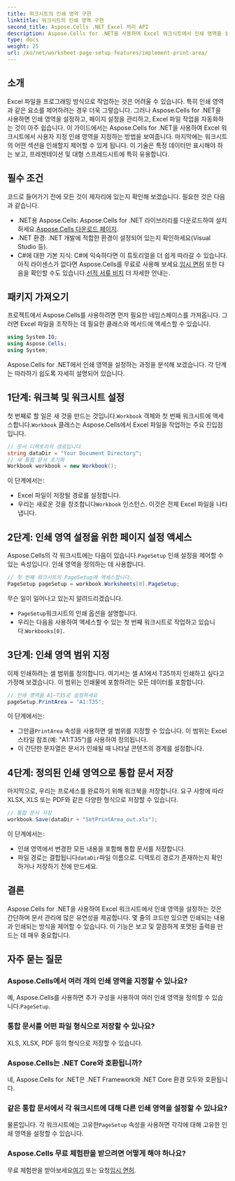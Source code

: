 ```yaml
---
title: 워크시트의 인쇄 영역 구현
linktitle: 워크시트의 인쇄 영역 구현
second_title: Aspose.Cells .NET Excel 처리 API
description: Aspose.Cells for .NET을 사용하여 Excel 워크시트에서 인쇄 영역을 설정하는 방법을 알아보세요. 통합 문서에서 인쇄된 섹션을 제어하는 단계별 가이드입니다.
type: docs
weight: 25
url: /ko/net/worksheet-page-setup-features/implement-print-area/
---
```

## 소개
Excel 파일을 프로그래밍 방식으로 작업하는 것은 어려울 수 있습니다. 특히 인쇄 영역과 같은 요소를 제어하려는 경우 더욱 그렇습니다. 그러나 Aspose.Cells for .NET을 사용하면 인쇄 영역을 설정하고, 페이지 설정을 관리하고, Excel 파일 작업을 자동화하는 것이 아주 쉽습니다. 이 가이드에서는 Aspose.Cells for .NET을 사용하여 Excel 워크시트에서 사용자 지정 인쇄 영역을 지정하는 방법을 보여줍니다. 마지막에는 워크시트의 어떤 섹션을 인쇄할지 제어할 수 있게 됩니다. 이 기술은 특정 데이터만 표시해야 하는 보고, 프레젠테이션 및 대형 스프레드시트에 특히 유용합니다.
## 필수 조건
코드로 들어가기 전에 모든 것이 제자리에 있는지 확인해 보겠습니다. 필요한 것은 다음과 같습니다.
- .NET용 Aspose.Cells: Aspose.Cells for .NET 라이브러리를 다운로드하여 설치하세요.[Aspose.Cells 다운로드 페이지](https://releases.aspose.com/cells/net/).
- .NET 환경: .NET 개발에 적합한 환경이 설정되어 있는지 확인하세요(Visual Studio 등).
- C#에 대한 기본 지식: C#에 익숙하다면 이 튜토리얼을 더 쉽게 따라갈 수 있습니다.
 아직 라이센스가 없다면 Aspose.Cells를 무료로 사용해 보세요.[임시 면허](https://purchase.aspose.com/temporary-license/) 또한 다음을 확인할 수도 있습니다.[선적 서류 비치](https://reference.aspose.com/cells/net/) 더 자세한 안내는.
## 패키지 가져오기
프로젝트에서 Aspose.Cells를 사용하려면 먼저 필요한 네임스페이스를 가져옵니다. 그러면 Excel 파일을 조작하는 데 필요한 클래스와 메서드에 액세스할 수 있습니다.
```csharp
using System.IO;
using Aspose.Cells;
using System;
```
Aspose.Cells for .NET에서 인쇄 영역을 설정하는 과정을 분석해 보겠습니다. 각 단계는 따라하기 쉽도록 자세히 설명되어 있습니다.
## 1단계: 워크북 및 워크시트 설정
 첫 번째로 할 일은 새 것을 만드는 것입니다.`Workbook` 객체와 첫 번째 워크시트에 액세스합니다.`Workbook` 클래스는 Aspose.Cells에서 Excel 파일을 작업하는 주요 진입점입니다.
```csharp
// 문서 디렉토리의 경로입니다.
string dataDir = "Your Document Directory";
// 새 통합 문서 초기화
Workbook workbook = new Workbook();
```
이 단계에서는:
- Excel 파일이 저장될 경로를 설정합니다.
-  우리는 새로운 것을 창조합니다`Workbook` 인스턴스. 이것은 전체 Excel 파일을 나타냅니다.
## 2단계: 인쇄 영역 설정을 위한 페이지 설정 액세스
 Aspose.Cells의 각 워크시트에는 다음이 있습니다.`PageSetup` 인쇄 설정을 제어할 수 있는 속성입니다. 인쇄 영역을 정의하는 데 사용합니다.
```csharp
// 첫 번째 워크시트의 PageSetup에 액세스합니다.
PageSetup pageSetup = workbook.Worksheets[0].PageSetup;
```
무슨 일이 일어나고 있는지 알려드리겠습니다.
- `PageSetup`워크시트의 인쇄 옵션을 설명합니다.
-  우리는 다음을 사용하여 액세스할 수 있는 첫 번째 워크시트로 작업하고 있습니다.`Workbooks[0]`.
## 3단계: 인쇄 영역 범위 지정
이제 인쇄하려는 셀 범위를 정의합니다. 여기서는 셀 A1에서 T35까지 인쇄하고 싶다고 가정해 보겠습니다. 이 범위는 인쇄물에 포함하려는 모든 데이터를 포함합니다.
```csharp
// 인쇄 영역을 A1~T35로 설정하세요
pageSetup.PrintArea = "A1:T35";
```
이 단계에서는:
-  그만큼`PrintArea` 속성을 사용하면 셀 범위를 지정할 수 있습니다. 이 범위는 Excel 스타일 참조(예: "A1:T35")를 사용하여 정의됩니다.
- 이 간단한 문자열은 문서가 인쇄될 때 나타날 콘텐츠의 경계를 설정합니다.
## 4단계: 정의된 인쇄 영역으로 통합 문서 저장
마지막으로, 우리는 프로세스를 완료하기 위해 워크북을 저장합니다. 요구 사항에 따라 XLSX, XLS 또는 PDF와 같은 다양한 형식으로 저장할 수 있습니다.
```csharp
// 통합 문서 저장
workbook.Save(dataDir + "SetPrintArea_out.xls");
```
이 단계에서는:
- 인쇄 영역에서 변경한 모든 내용을 포함해 통합 문서를 저장합니다.
-  파일 경로는 결합됩니다`dataDir`파일 이름으로. 디렉토리 경로가 존재하는지 확인하거나 저장하기 전에 만드세요.
## 결론
Aspose.Cells for .NET을 사용하여 Excel 워크시트에서 인쇄 영역을 설정하는 것은 간단하며 문서 관리에 많은 유연성을 제공합니다. 몇 줄의 코드만 있으면 인쇄되는 내용과 인쇄되는 방식을 제어할 수 있습니다. 이 기능은 보고 및 깔끔하게 포맷된 출력을 만드는 데 매우 중요합니다.
## 자주 묻는 질문
### Aspose.Cells에서 여러 개의 인쇄 영역을 지정할 수 있나요?  
 예, Aspose.Cells를 사용하면 추가 구성을 사용하여 여러 인쇄 영역을 정의할 수 있습니다.`PageSetup`.
### 통합 문서를 어떤 파일 형식으로 저장할 수 있나요?  
XLS, XLSX, PDF 등의 형식으로 저장할 수 있습니다.
### Aspose.Cells는 .NET Core와 호환됩니까?  
네, Aspose.Cells for .NET은 .NET Framework와 .NET Core 환경 모두와 호환됩니다.
### 같은 통합 문서에서 각 워크시트에 대해 다른 인쇄 영역을 설정할 수 있나요?  
 물론입니다. 각 워크시트에는 고유한`PageSetup` 속성을 사용하면 각각에 대해 고유한 인쇄 영역을 설정할 수 있습니다.
### Aspose.Cells 무료 체험판을 받으려면 어떻게 해야 하나요?  
무료 체험판을 받아보세요[여기](https://releases.aspose.com/) 또는 요청[임시 면허](https://purchase.aspose.com/temporary-license/).